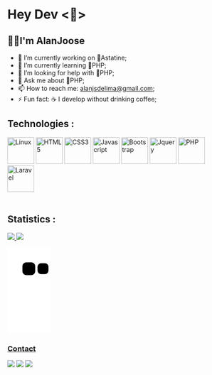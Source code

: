 <h1>Hey Dev &lt👋&gt</h1>
<h2>👨‍💻️I'm AlanJoose</h2>

- 🔭 I’m currently working on 🧪Astatine;
- 🌱 I’m currently learning 🐘PHP;
- 🤔 I’m looking for help with 🐘PHP;
- 💬 Ask me about 🐘PHP;
- 📫 How to reach me: alanjsdelima@gmail.com;
- ⚡ Fun fact: ☕️ I develop without drinking coffee;

<h2> Technologies :</h2>
<div>
<img src="https://cdn.jsdelivr.net/gh/devicons/devicon/icons/linux/linux-original.svg" width="60px" height="60px" title="Linux"/>
<img src="https://cdn.jsdelivr.net/gh/devicons/devicon/icons/html5/html5-original.svg" width="60px" height="60px" title="HTML5"/>
<img src="https://cdn.jsdelivr.net/gh/devicons/devicon/icons/css3/css3-original.svg" width="60px" height="60px" title="CSS3"/>
<img src="https://cdn.jsdelivr.net/gh/devicons/devicon/icons/javascript/javascript-original.svg" width="60px" height="60px" title="Javascript"/>
<img src="https://cdn.jsdelivr.net/gh/devicons/devicon/icons/bootstrap/bootstrap-original.svg" width="60px" height="60px" title="Bootstrap"/>
<img src="https://cdn.jsdelivr.net/gh/devicons/devicon/icons/jquery/jquery-original.svg" width="60px" height="60px" title="Jquery"/>
<img src="https://cdn.jsdelivr.net/gh/devicons/devicon/icons/php/php-plain.svg" width="60px" height="60px" title="PHP"/>
<img src="https://cdn.jsdelivr.net/gh/devicons/devicon/icons/laravel/laravel-plain-wordmark.svg" width="60px" height="60px" title="Laravel"/>
 </div>
<br>

 <h2>Statistics :</h2>
 
 <div>
<a href="https://github.com/Alanjoose">
<img height="180em" src="https://github-readme-stats.vercel.app/api/top-langs/?username=Alanjoose&layout=compact&langs_count=7&theme=dracula"/>
<img height="180em" src="https://github-readme-stats.vercel.app/api?username=Alanjoose&show_icons=true&theme=dracula&include_all_commits=true&count_private=true"/>
  </div>
 
 ![Snake animation](https://github.com/Alanjoose/Alanjoose/blob/output/github-contribution-grid-snake.svg)
 
  ### Contact
 <div>
  <a href="https://www.linkedin.com/in/alan-jos%C3%A9-209b51216/" target="_blank">
  <img src="https://img.shields.io/badge/-LinkedIn-%230077B5?style=for-the-badge&logo=linkedin&logoColor=white" target="_blank"></a>  
  
  <a href="https://www.instagram.com/alan0js" target="_blank">
  <img src="https://img.shields.io/badge/-Instagram-%23E4405F?style=for-the-badge&logo=instagram&logoColor=white" target="_blank"></a>
  
  <a href = "alanjsdelima@gmail.com">
  <img src="https://img.shields.io/badge/Gmail-D14836?style=for-the-badge&logo=gmail&logoColor=white" target="_blank"></a>
 </div>
